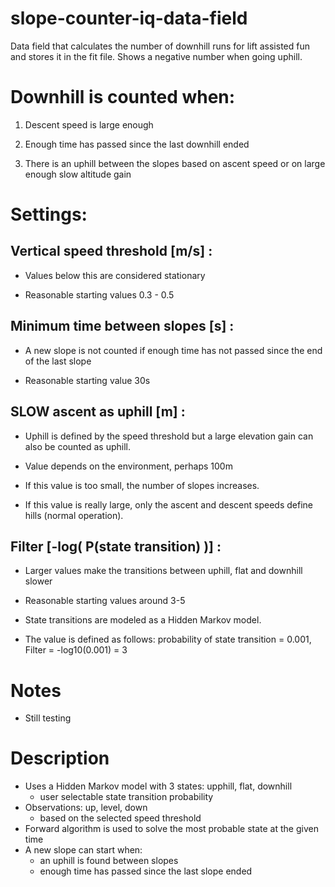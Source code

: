 # slope-counter-iq-data-field
Data field that calculates the number of downhill runs for lift assisted fun and stores it in the fit file.
Shows a negative number when going uphill.

# Downhill is counted when:

1. Descent speed is large enough

2. Enough time has passed since the last downhill ended

3. There is an uphill between the slopes based on ascent speed or on large enough slow altitude gain

# Settings:

## Vertical speed threshold [m/s] :

- Values below this are considered stationary

- Reasonable starting values 0.3 - 0.5

## Minimum time between slopes [s] :

- A new slope is not counted if enough time has not passed since the end of the last slope

- Reasonable starting value 30s

## SLOW ascent as uphill [m] :

- Uphill is defined by the speed threshold but a large elevation gain can also be counted as uphill.

- Value depends on the environment, perhaps 100m

- If this value is too small, the number of slopes increases.

- If this value is really large, only the ascent and descent speeds define hills (normal operation).

## Filter [-log( P(state transition) )] :

- Larger values make the transitions between uphill, flat and downhill slower

- Reasonable starting values around 3-5

- State transitions are modeled as a Hidden Markov model.

- The value is defined as follows: probability of state transition = 0.001, Filter = -log10(0.001) = 3

# Notes
- Still testing

# Description
- Uses a Hidden Markov model with 3 states: upphill, flat, downhill
    - user selectable state transition probability
- Observations: up, level, down
    - based on the selected speed threshold
- Forward algorithm is used to solve the most probable state at the given time
- A new slope can start when:
    - an uphill is found between slopes
    - enough time has passed since the last slope ended
    
